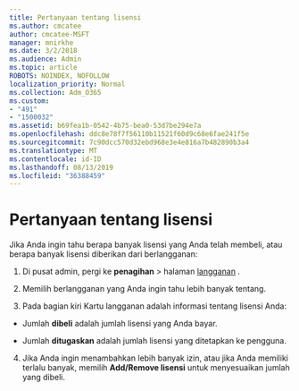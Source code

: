 ```yaml
---
title: Pertanyaan tentang lisensi
ms.author: cmcatee
author: cmcatee-MSFT
manager: mnirkhe
ms.date: 3/2/2018
ms.audience: Admin
ms.topic: article
ROBOTS: NOINDEX, NOFOLLOW
localization_priority: Normal
ms.collection: Adm_O365
ms.custom:
- "491"
- "1500032"
ms.assetid: b69fea1b-0542-4b75-bea0-53d7be294e7a
ms.openlocfilehash: ddc8e78f7f56110b11521f60d9c68e6fae241f5e
ms.sourcegitcommit: 7c90dcc570d32ebd968e3e4e816a7b482890b3a4
ms.translationtype: MT
ms.contentlocale: id-ID
ms.lasthandoff: 08/13/2019
ms.locfileid: "36388459"
---
```

# <a name="question-about-licenses"></a>Pertanyaan tentang lisensi

Jika Anda ingin tahu berapa banyak lisensi yang Anda telah membeli, atau berapa banyak lisensi diberikan dari berlangganan:
  
1. Di pusat admin, pergi ke **penagihan** \> halaman [langganan](https://go.microsoft.com/fwlink/p/?linkid=842054) .

2. Memilih berlangganan yang Anda ingin tahu lebih banyak tentang.

3. Pada bagian kiri Kartu langganan adalah informasi tentang lisensi Anda:

  - Jumlah **dibeli** adalah jumlah lisensi yang Anda bayar.

  - Jumlah **ditugaskan** adalah jumlah lisensi yang ditetapkan ke pengguna.

4. Jika Anda ingin menambahkan lebih banyak izin, atau jika Anda memiliki terlalu banyak, memilih **Add/Remove lisensi** untuk menyesuaikan jumlah yang dibeli.